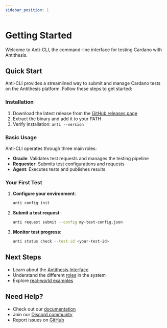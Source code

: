 ```yaml
---
sidebar_position: 1
---
```


# Getting Started

Welcome to Anti-CLI, the command-line interface for testing Cardano with Antithesis.

## Quick Start

Anti-CLI provides a streamlined way to submit and manage Cardano tests on the Antithesis platform. Follow these steps to get started:

### Installation

1. Download the latest release from the [GitHub releases page](https://github.com/cardano-foundation/antithesis/releases)
2. Extract the binary and add it to your PATH
3. Verify installation: `anti --version`

### Basic Usage

Anti-CLI operates through three main roles:

- **Oracle**: Validates test requests and manages the testing pipeline
- **Requester**: Submits test configurations and requests
- **Agent**: Executes tests and publishes results

### Your First Test

1. **Configure your environment**:
   ```bash
   anti config init
   ```

2. **Submit a test request**:
   ```bash
   anti request submit --config my-test-config.json
   ```

3. **Monitor test progress**:
   ```bash
   anti status check --test-id <your-test-id>
   ```

## Next Steps

- Learn about the [Antithesis Interface](./antithesis-interface.md)
- Understand the different [roles](./oracle-role.md) in the system
- Explore [real-world examples](./real-world.md)

## Need Help?

- Check out our [documentation](./antithesis-interface.md)
- Join our [Discord community](https://discord.gg/quVqGUrW)
- Report issues on [GitHub](https://github.com/cardano-foundation/antithesis/issues)
